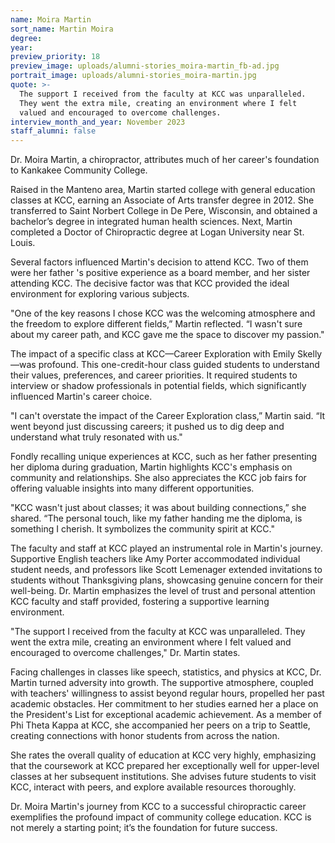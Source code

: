 ```yaml
---
name: Moira Martin
sort_name: Martin Moira
degree:
year:
preview_priority: 18
preview_image: uploads/alumni-stories_moira-martin_fb-ad.jpg
portrait_image: uploads/alumni-stories_moira-martin.jpg
quote: >-
  The support I received from the faculty at KCC was unparalleled.
  They went the extra mile, creating an environment where I felt
  valued and encouraged to overcome challenges.
interview_month_and_year: November 2023
staff_alumni: false
---
```


Dr. Moira Martin, a chiropractor, attributes much of her career's foundation to Kankakee Community College.

Raised in the Manteno area, Martin started college with general education classes at KCC, earning an Associate of Arts transfer degree in 2012. She transferred to Saint Norbert College in De Pere, Wisconsin, and obtained a bachelor’s degree in integrated human health sciences. Next, Martin completed a Doctor of Chiropractic degree at Logan University near St. Louis.

Several factors influenced Martin's decision to attend KCC. Two of them were her father 's positive experience as a board member, and her sister attending KCC. The decisive factor was that KCC provided the ideal environment for exploring various subjects.

"One of the key reasons I chose KCC was the welcoming atmosphere and the freedom to explore different fields,” Martin reflected. “I wasn't sure about my career path, and KCC gave me the space to discover my passion."

The impact of a specific class at KCC—Career Exploration with Emily Skelly—was profound. This one-credit-hour class guided students to understand their values, preferences, and career priorities. It required students to interview or shadow professionals in potential fields, which significantly influenced Martin's career choice.

"I can't overstate the impact of the Career Exploration class,” Martin said. “It went beyond just discussing careers; it pushed us to dig deep and understand what truly resonated with us."

Fondly recalling unique experiences at KCC, such as her father presenting her diploma during graduation, Martin highlights KCC's emphasis on community and relationships. She also appreciates the KCC job fairs for offering valuable insights into many different opportunities.

"KCC wasn't just about classes; it was about building connections,” she shared. “The personal touch, like my father handing me the diploma, is something I cherish. It symbolizes the community spirit at KCC."

The faculty and staff at KCC played an instrumental role in Martin's journey. Supportive English teachers like Amy Porter accommodated individual student needs, and professors like Scott Lemenager extended invitations to students without Thanksgiving plans, showcasing genuine concern for their well-being. Dr. Martin emphasizes the level of trust and personal attention KCC faculty and staff provided, fostering a supportive learning environment.

"The support I received from the faculty at KCC was unparalleled. They went the extra mile, creating an environment where I felt valued and encouraged to overcome challenges," Dr. Martin states.

Facing challenges in classes like speech, statistics, and physics at KCC, Dr. Martin turned
adversity into growth. The supportive atmosphere, coupled with teachers' willingness to assist beyond regular hours, propelled her past academic obstacles. Her commitment to her studies earned her a place on the President's List for exceptional academic achievement. As a member of Phi Theta Kappa at KCC, she accompanied her peers on a trip to Seattle, creating connections with honor students from across the nation.

She rates the overall quality of education at KCC very highly, emphasizing that the
coursework at KCC prepared her exceptionally well for upper-level classes at her subsequent institutions. She advises future students to visit KCC, interact with peers, and explore available resources thoroughly.

Dr. Moira Martin's journey from KCC to a successful chiropractic career exemplifies the profound impact of community college education. KCC is not merely a starting point; it’s the foundation for future success.
